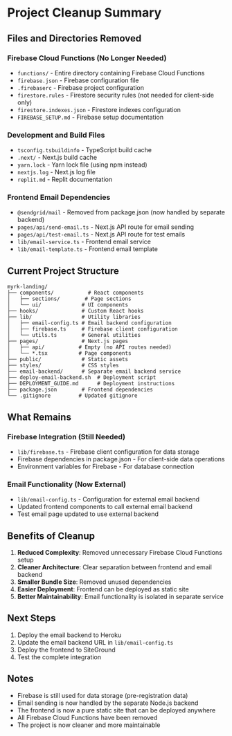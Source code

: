 # Project Cleanup Summary

## Files and Directories Removed

### Firebase Cloud Functions (No Longer Needed)
- `functions/` - Entire directory containing Firebase Cloud Functions
- `firebase.json` - Firebase configuration file
- `.firebaserc` - Firebase project configuration
- `firestore.rules` - Firestore security rules (not needed for client-side only)
- `firestore.indexes.json` - Firestore indexes configuration
- `FIREBASE_SETUP.md` - Firebase setup documentation

### Development and Build Files
- `tsconfig.tsbuildinfo` - TypeScript build cache
- `.next/` - Next.js build cache
- `yarn.lock` - Yarn lock file (using npm instead)
- `nextjs.log` - Next.js log file
- `replit.md` - Replit documentation

### Frontend Email Dependencies
- `@sendgrid/mail` - Removed from package.json (now handled by separate backend)
- `pages/api/send-email.ts` - Next.js API route for email sending
- `pages/api/test-email.ts` - Next.js API route for test emails
- `lib/email-service.ts` - Frontend email service
- `lib/email-template.ts` - Frontend email template

## Current Project Structure

```
myrk-landing/
├── components/           # React components
│   ├── sections/        # Page sections
│   └── ui/             # UI components
├── hooks/              # Custom React hooks
├── lib/                # Utility libraries
│   ├── email-config.ts # Email backend configuration
│   ├── firebase.ts     # Firebase client configuration
│   └── utils.ts        # General utilities
├── pages/              # Next.js pages
│   ├── api/           # Empty (no API routes needed)
│   └── *.tsx          # Page components
├── public/             # Static assets
├── styles/             # CSS styles
├── email-backend/      # Separate email backend service
├── deploy-email-backend.sh  # Deployment script
├── DEPLOYMENT_GUIDE.md      # Deployment instructions
├── package.json        # Frontend dependencies
└── .gitignore         # Updated gitignore
```

## What Remains

### Firebase Integration (Still Needed)
- `lib/firebase.ts` - Firebase client configuration for data storage
- Firebase dependencies in package.json - For client-side data operations
- Environment variables for Firebase - For database connection

### Email Functionality (Now External)
- `lib/email-config.ts` - Configuration for external email backend
- Updated frontend components to call external email backend
- Test email page updated to use external backend

## Benefits of Cleanup

1. **Reduced Complexity**: Removed unnecessary Firebase Cloud Functions setup
2. **Cleaner Architecture**: Clear separation between frontend and email backend
3. **Smaller Bundle Size**: Removed unused dependencies
4. **Easier Deployment**: Frontend can be deployed as static site
5. **Better Maintainability**: Email functionality is isolated in separate service

## Next Steps

1. Deploy the email backend to Heroku
2. Update the email backend URL in `lib/email-config.ts`
3. Deploy the frontend to SiteGround
4. Test the complete integration

## Notes

- Firebase is still used for data storage (pre-registration data)
- Email sending is now handled by the separate Node.js backend
- The frontend is now a pure static site that can be deployed anywhere
- All Firebase Cloud Functions have been removed
- The project is now cleaner and more maintainable
